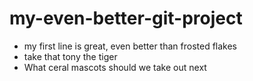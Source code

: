 # my-even-better-git-project

- my first line is great, even better than frosted flakes
- take that tony the tiger
- What ceral mascots should we take out next
